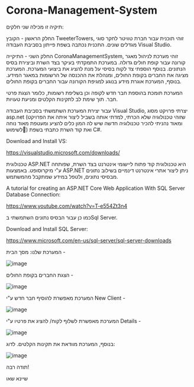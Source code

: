 # Corona-Management-System
תיקיה זו מכילה שני חלקים:

החלק הראשון - הקובץ TweeterTowers, זוהי תוכנית עבור חברת טוויטר לחקר סוגי מגדלים שונים. התכנית נכתבה בשפת פייתון בסביבת העבודה Visual Studio.

החלק השני - התיקייה CoronaManagementSystem, זוהי מערכת לניהול מאגר קורונה עבור קופת חולים גדולה. במערכת התמקדתי בעיקר בצד השרת וביצירת בסיס הנתונים. בנוסף הוספתי צד לקוח בסיסי על מנת להציג את ביצועי המערכת. המערכת מציגה את החברים בקופת החולים, ומנהלת את ההכנסה של הרשומות במאגר המידע. בנוסף, המערכת אוגרת מידע בנוגע למגיפת הקורונה עבור החברים בקופת החולים.

המערכת תומכת בהוספת חבר חדש לקופה וכן בשליפת רשומות, כלומר הצגת פרטי חבר. תוך שימת לב לתקינות הקלטים ומניעת טעויות. 

עבור יצירת המערכת השתמשתי בסביבת העבודה Visual Studio, יצרתי פרויקט מסוג asp.net (שזוהי טכנולוגיה שלא הכרתי, למדתי אותה בשביל ליצור איתה את הפרויקט ומאוד נהניתי להכיר טכנולוגיה חדשה שיש לה המון כלים להציע ומעטפת מאוד נוחה לשימוש🙂) ואת קוד השרת כתבתי בשפת C#. 

Download and Install VS:

https://visualstudio.microsoft.com/downloads/

טכנולוגית ASP.NET היא טכנולוגית קוד פתוח ליישומי אינטרנט בצד השרת, שפותחה ע"י מיקרוסופט. באמצעות ASP.NET ניתן ליצור אתרי אינטרנט דינמיים בשילוב נתונים מבסיסי נתונים, ולטפל במידע שמתקבל מהמשתמש. 

A tutorial for creating an ASP.NET Core Web Application With SQL Server Database Connection:

https://www.youtube.com/watch?v=T-e554Zt3n4


כמו כן עבור הבסיס נתונים השתמשתי בSql Server.

Download and Install SQL Server:

https://www.microsoft.com/en-us/sql-server/sql-server-downloads

המערכת שלנו: 
מסך הבית - 

![image](https://github.com/ShaynaShaw/Corona-Management-System/assets/57362183/c572b0c7-bc2d-45b7-904c-870569a0897a)

הצגת החברים בקופת החולים -

![image](https://github.com/ShaynaShaw/Corona-Management-System/assets/57362183/c2df8545-3edb-4ae7-b58b-81a1b835c38d)

המערכת מאפשרת להוסיף חבר חדש ע"י New Client - 

![image](https://github.com/ShaynaShaw/Corona-Management-System/assets/57362183/3d1a6942-2473-4e63-90ce-d5de0e858568)

המערכת מאפשרת לשלוף לקוח/ להציג את פרטיו ע"י Details -

![image](https://github.com/ShaynaShaw/Corona-Management-System/assets/57362183/fe973119-b9f0-4996-a456-3fbbdef02255)

בנוסף, המערכת מוודאת את תקינות הקלטים. לדוג:

![image](https://github.com/ShaynaShaw/Corona-Management-System/assets/57362183/1f146962-3787-4784-bfdf-d59be30eebee)



תודה רבה!

שיינא שאו


